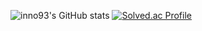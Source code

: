 ![inno93's GitHub stats](https://github-readme-stats.vercel.app/api?username=inno93&show_icons=true&theme=dracula)
[![Solved.ac Profile](http://mazassumnida.wtf/api/generate_badge?boj=dlsgh8904)](https://solved.ac/dlsgh8904)
<!--
**inno93/inno93** is a ✨ _special_ ✨ repository because its `README.md` (this file) appears on your GitHub profile.

Here are some ideas to get you started:

- 🔭 I’m currently working on ...
- 🌱 I’m currently learning ...
- 👯 I’m looking to collaborate on ...
- 🤔 I’m looking for help with ...
- 💬 Ask me about ...
- 📫 How to reach me: ...
- 😄 Pronouns: ...
- ⚡ Fun fact: ...
-->

